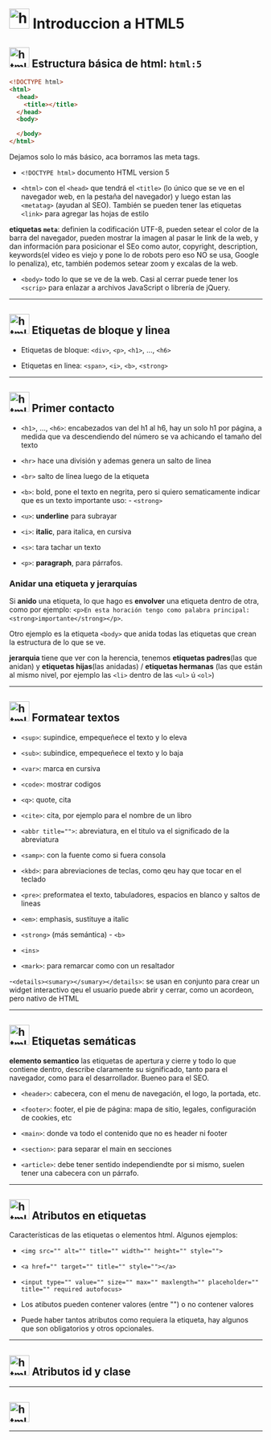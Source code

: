 # <img width="40" height="40" src="https://img.icons8.com/color/48/html-5--v1.png" alt="html 5"/> Introduccion a HTML5

##  <img width="40" height="40" src="https://img.icons8.com/color/48/html-5--v1.png" alt="html 5"/>  Estructura básica de html: `html:5`

```HTML
<!DOCTYPE html>
<html>
  <head>
    <title></title>
  </head>
  <body>

  </body>
</html>
```

Dejamos solo lo más básico, aca borramos las meta tags.

- `<!DOCTYPE html>` documento HTML version 5

- `<html>` con el `<head>` que tendrá el `<title>` (lo único que se ve en el navegador web, en la pestaña del navegador) y luego estan las `<metatag>` (ayudan al SEO). También se pueden tener las etiquetas `<link>` para agregar las hojas de estilo

**etiquetas `meta`**: definien la codificación UTF-8, pueden setear el color de la barra del navegador, pueden mostrar la imagen al pasar le link de la web, y dan información para posicionar el SEo como autor, copyright, description, keywords(el video es viejo y pone lo de robots pero eso NO se usa, Google lo penaliza), etc, también podemos setear zoom y excalas de la web.

- `<body>` todo lo que se ve de la web. Casi al cerrar puede tener los `<scrip>` para enlazar a archivos JavaScript o librería de jQuery.

---

##  <img width="40" height="40" src="https://img.icons8.com/color/48/html-5--v1.png" alt="html 5"/> Etiquetas de bloque y linea

- Etiquetas de bloque: `<div>`, `<p>`, `<h1>`, ..., `<h6>`

- Etiquetas en linea: `<span>`, `<i>`, `<b>`, `<strong>`

---

##  <img width="40" height="40" src="https://img.icons8.com/color/48/html-5--v1.png" alt="html 5"/> Primer contacto

- `<h1>`, ..., `<h6>`: encabezados van del h1 al h6, hay un solo h1 por página, a medida que va descendiendo del número se va achicando el tamaño del texto

- `<hr>` hace una división y ademas genera un salto de linea

- `<br>` salto de línea luego de la etiqueta

- `<b>`: bold, pone el texto en negrita, pero si quiero sematicamente indicar que es un texto importante uso: - `<strong>`

- `<u>`: **underline** para subrayar 

- `<i>`: **italic**, para italica, en cursiva

- `<s>`: tara tachar un texto

- `<p>`: **paragraph**, para párrafos.

### Anidar una etiqueta y jerarquías

Si **anido** una etiqueta, lo que hago es **envolver** una etiqueta dentro de otra, como por ejemplo: `<p>En esta horación tengo como palabra principal: <strong>importante</strong></p>`.

Otro ejemplo es la etiqueta `<body>` que anida todas las etiquetas que crean la estructura de lo que se ve.

**jerarquia** tiene que ver con la herencia, tenemos **etiquetas padres**(las que anidan) y **etiquetas hijas**(las anidadas) / **etiquetas hermanas** (las que están al mismo nivel, por ejemplo las `<li>` dentro de las `<ul>` ú `<ol>`)

---

##  <img width="40" height="40" src="https://img.icons8.com/color/48/html-5--v1.png" alt="html 5"/> Formatear textos

- `<sup>`: supindice, empequeñece el texto y lo eleva

- `<sub>`: subindice, empequeñece el texto y lo baja

- `<var>`: marca en cursiva

- `<code>`: mostrar codigos

- `<q>`: quote, cita

- `<cite>`: cita, por ejemplo para el nombre de un libro

- `<abbr title="">`: abreviatura, en el titulo va el significado de la abreviatura

- `<samp>`: con la fuente como si fuera consola

- `<kbd>`: para abreviaciones de teclas, como qeu hay que tocar en el teclado

- `<pre>`: preformatea el texto, tabuladores, espacios en blanco y saltos de lineas

- `<em>`: emphasis, sustituye a italic

- `<strong>` (más semántica) - `<b>`

- `<ins>`

- `<mark>`: para remarcar como con un resaltador

-`<details><sumary></sumary></details>`: se usan en conjunto para crear un widget interactivo qeu el usuario puede abrir y cerrar, como un acordeon, pero nativo de HTML

---

##  <img width="40" height="40" src="https://img.icons8.com/color/48/html-5--v1.png" alt="html 5"/> Etiquetas semáticas


**elemento semantico** las etiquetas de apertura y cierre y todo lo que contiene dentro, describe claramente su significado, tanto para el navegador, como para el desarrollador. Bueneo para el SEO.

- `<header>`: cabecera, con el menu de navegación, el logo, la portada, etc.

- `<footer>`: footer, el pie de página: mapa de sitio, legales, configuración de cookies, etc

- `<main>`: donde va todo el contenido que no es header ni footer

- `<section>`: para separar el main en secciones

- `<article>`: debe tener sentido independiendte por si mismo, suelen tener una cabecera con un párrafo.

---

##  <img width="40" height="40" src="https://img.icons8.com/color/48/html-5--v1.png" alt="html 5"/> Atributos en etiquetas

Características de las etiquetas o elementos html. Algunos ejemplos:

- `<img src="" alt="" title="" width="" height="" style="">`

- `<a href="" target="" title="" style=""></a>`

- `<input type="" value="" size="" max="" maxlength="" placeholder="" title="" required autofocus>`

- Los atibutos pueden contener valores (entre "") o no contener valores

- Puede haber tantos atributos como requiera la etiqueta, hay algunos que son obligatorios y otros opcionales.

---


##  <img width="40" height="40" src="https://img.icons8.com/color/48/html-5--v1.png" alt="html 5"/> Atributos id y clase

---

##  <img width="40" height="40" src="https://img.icons8.com/color/48/html-5--v1.png" alt="html 5"/>

---